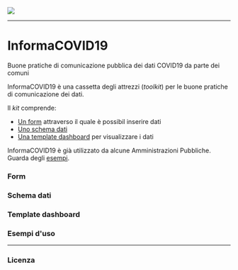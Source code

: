 [![](https://img.shields.io/badge/discussioni-partecipa-brightgreen?style=for-the-badge&logo=github)](https://github.com/opendatasicilia/informa-covid19/discussions)

---

# InformaCOVID19
Buone pratiche di comunicazione pubblica dei dati COVID19 da parte dei comuni

InformaCOVID19 è una cassetta degli attrezzi (_toolkit_) per le buone pratiche di comunicazione dei dati.

Il _kit_ comprende:

- [Un form](#form) attraverso il quale è possibil inserire dati
- [Uno schema dati](#schema-dati)
- [Una template dashboard](#template-dashboard) per visualizzare i dati

InformaCOVID19 è già utilizzato da alcune Amministrazioni Pubbliche. Guarda degli [esempi](#esempi-d-uso).

### Form


### Schema dati


### Template dashboard


### Esempi d'uso

---
### Licenza
